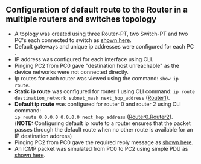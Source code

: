 ## Configuration of default route to the Router in a multiple routers and switches topology

* A toplogy was created using three Router-PT, two Switch-PT and two PC's each connected to switch as [shown here](topology.png).
* Default gateways and unique ip addresses were configured for each PC .
* IP address was configured for each interface using CLI.
* Pinging PC2 from PC0 gave "destination host unreachable" as the device networks were not connected directly.
* Ip routes for each router was viewed using the command: `show ip route`.
* **Static ip route** was configured for router 1 using CLI command: `ip route destination_network subnet_mask next_hop_address` ([Router1](router1.PNG)).
* **Default ip route** was configured for router 0 and router 2 using CLI command:<br> `ip route 0.0.0.0 0.0.0.0 next_hop_address` ([Router0](router0.PNG),[Router2](router2.PNG)).<br>
(**NOTE:** Configuring default ip route to a router ensures that the packet passes through the default route when no other route is available for an IP destination address)
* Pinging PC2 from PC0 gave the required reply message as [shown here](ping_msg.PNG).
* An ICMP packet was simulated from PC0 to PC2 using simple PDU as [shown here](simulation.PNG).
